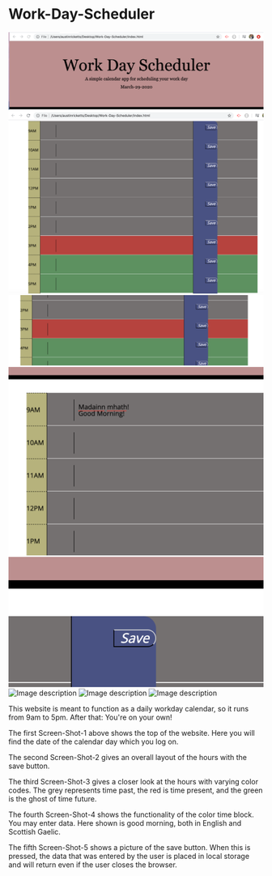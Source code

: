 # Work-Day-Scheduler

![Image description](Assets/Screen-Shot-1.png)
![Image description](Assets/Screen-Shot-2.png)
![Image description](Assets/Screen-Shot-3.png)
![Image description](Assets/Screen-Shot-4.png)
![Image description](Assets/Screen-Shot-5.png)
![Image description](link-to-image)
![Image description](link-to-image)
![Image description](link-to-image)

This website is meant to function as a daily workday calendar, so it runs from 9am to 5pm. After that: You're on your own!

The first Screen-Shot-1 above shows the top of the website. Here you will find the date of the calendar day which you log on.

The second Screen-Shot-2 gives an overall layout of the hours with the save button.

The third Screen-Shot-3 gives a closer look at the hours with varying color codes. The grey represents time past, the red is time present, and the green is the ghost of time future.

The fourth Screen-Shot-4 shows the functionality of the color time block. You may enter data. Here shown is good morning, both in English and Scottish Gaelic.

The fifth Screen-Shot-5 shows a picture of the save button. When this is pressed, the data that was entered by the user is placed in local storage and will return even if the user closes the browser.